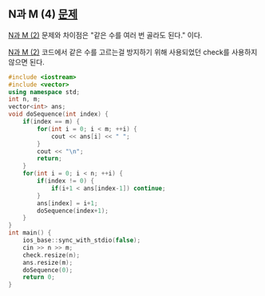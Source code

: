 ## N과 M (4) [문제](https://www.acmicpc.net/problem/15652)
[N과 M (2)](../15650/README.md) 문제와 차이점은 "같은 수를 여러 번 골라도 된다." 이다.

[N과 M (2)](../15650/README.md) 코드에서 같은 수를 고르는걸 방지하기 위해 사용되었던 check를 사용하지 않으면 된다.



```c++
#include <iostream>
#include <vector>
using namespace std;
int n, m;
vector<int> ans;
void doSequence(int index) {
    if(index == m) {
        for(int i = 0; i < m; ++i) {
            cout << ans[i] << " ";
        }
        cout << "\n";
        return;
    }
    for(int i = 0; i < n; ++i) {
        if(index != 0) {
            if(i+1 < ans[index-1]) continue;
        }
        ans[index] = i+1;
        doSequence(index+1);
    }
}
int main() {
    ios_base::sync_with_stdio(false);
    cin >> n >> m;
    check.resize(n); 
    ans.resize(m);
    doSequence(0);
    return 0;
}
```

